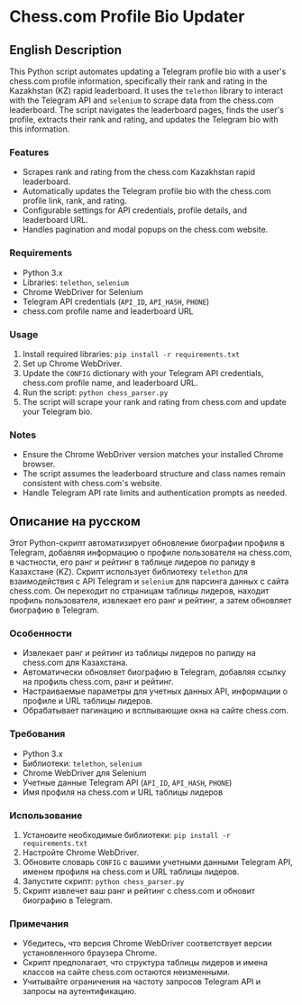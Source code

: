 # Chess.com Profile Bio Updater

## English Description
This Python script automates updating a Telegram profile bio with a user's chess.com profile information, specifically their rank and rating in the Kazakhstan (KZ) rapid leaderboard. It uses the `telethon` library to interact with the Telegram API and `selenium` to scrape data from the chess.com leaderboard. The script navigates the leaderboard pages, finds the user's profile, extracts their rank and rating, and updates the Telegram bio with this information.

### Features
- Scrapes rank and rating from the chess.com Kazakhstan rapid leaderboard.
- Automatically updates the Telegram profile bio with the chess.com profile link, rank, and rating.
- Configurable settings for API credentials, profile details, and leaderboard URL.
- Handles pagination and modal popups on the chess.com website.

### Requirements
- Python 3.x
- Libraries: `telethon`, `selenium`
- Chrome WebDriver for Selenium
- Telegram API credentials (`API_ID`, `API_HASH`, `PHONE`)
- chess.com profile name and leaderboard URL

### Usage
1. Install required libraries: `pip install -r requirements.txt`
2. Set up Chrome WebDriver.
3. Update the `CONFIG` dictionary with your Telegram API credentials, chess.com profile name, and leaderboard URL.
4. Run the script: `python chess_parser.py`
5. The script will scrape your rank and rating from chess.com and update your Telegram bio.

### Notes
- Ensure the Chrome WebDriver version matches your installed Chrome browser.
- The script assumes the leaderboard structure and class names remain consistent with chess.com's website.
- Handle Telegram API rate limits and authentication prompts as needed.

## Описание на русском
Этот Python-скрипт автоматизирует обновление биографии профиля в Telegram, добавляя информацию о профиле пользователя на chess.com, в частности, его ранг и рейтинг в таблице лидеров по рапиду в Казахстане (KZ). Скрипт использует библиотеку `telethon` для взаимодействия с API Telegram и `selenium` для парсинга данных с сайта chess.com. Он переходит по страницам таблицы лидеров, находит профиль пользователя, извлекает его ранг и рейтинг, а затем обновляет биографию в Telegram.

### Особенности
- Извлекает ранг и рейтинг из таблицы лидеров по рапиду на chess.com для Казахстана.
- Автоматически обновляет биографию в Telegram, добавляя ссылку на профиль chess.com, ранг и рейтинг.
- Настраиваемые параметры для учетных данных API, информации о профиле и URL таблицы лидеров.
- Обрабатывает пагинацию и всплывающие окна на сайте chess.com.

### Требования
- Python 3.x
- Библиотеки: `telethon`, `selenium`
- Chrome WebDriver для Selenium
- Учетные данные Telegram API (`API_ID`, `API_HASH`, `PHONE`)
- Имя профиля на chess.com и URL таблицы лидеров

### Использование
1. Установите необходимые библиотеки: `pip install -r requirements.txt`
2. Настройте Chrome WebDriver.
3. Обновите словарь `CONFIG` с вашими учетными данными Telegram API, именем профиля на chess.com и URL таблицы лидеров.
4. Запустите скрипт: `python chess_parser.py`
5. Скрипт извлечет ваш ранг и рейтинг с chess.com и обновит биографию в Telegram.

### Примечания
- Убедитесь, что версия Chrome WebDriver соответствует версии установленного браузера Chrome.
- Скрипт предполагает, что структура таблицы лидеров и имена классов на сайте chess.com остаются неизменными.
- Учитывайте ограничения на частоту запросов Telegram API и запросы на аутентификацию.